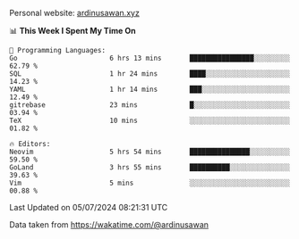 Personal website: [ardinusawan.xyz](https://ardinusawan.xyz)

<!--START_SECTION:waka-->
📊 **This Week I Spent My Time On** 

```text
💬 Programming Languages: 
Go                       6 hrs 13 mins       ████████████████░░░░░░░░░   62.79 % 
SQL                      1 hr 24 mins        ████░░░░░░░░░░░░░░░░░░░░░   14.23 % 
YAML                     1 hr 14 mins        ███░░░░░░░░░░░░░░░░░░░░░░   12.49 % 
gitrebase                23 mins             █░░░░░░░░░░░░░░░░░░░░░░░░   03.94 % 
TeX                      10 mins             ░░░░░░░░░░░░░░░░░░░░░░░░░   01.82 % 

🔥 Editors: 
Neovim                   5 hrs 54 mins       ███████████████░░░░░░░░░░   59.50 % 
GoLand                   3 hrs 55 mins       ██████████░░░░░░░░░░░░░░░   39.63 % 
Vim                      5 mins              ░░░░░░░░░░░░░░░░░░░░░░░░░   00.88 % 
```


 Last Updated on 05/07/2024 08:21:31 UTC
<!--END_SECTION:waka-->
Data taken from https://wakatime.com/@ardinusawan
